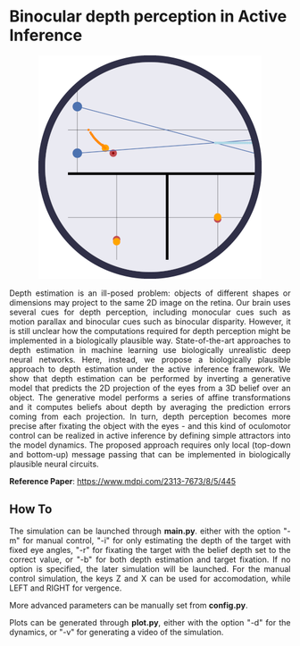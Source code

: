 # Binocular depth perception in Active Inference

<p align="center">
  <img src="/reference/images/env.png">
</p>

<p align="justify">
Depth estimation is an ill-posed problem: objects of different shapes or dimensions may project to the same 2D image on the retina. Our brain uses several cues for depth perception, including monocular cues such as motion parallax and binocular cues such as binocular disparity. However, it is still unclear how the computations required for depth perception might be implemented in a biologically plausible way. State-of-the-art approaches to depth estimation in machine learning use biologically unrealistic deep neural networks. Here, instead, we propose a biologically plausible approach to depth estimation under the active inference framework. We show that depth estimation can be performed by inverting a generative model that predicts the 2D projection of the eyes from a 3D belief over an object. The generative model performs a series of affine transformations and it computes beliefs about depth by averaging the prediction errors coming from each projection. In turn, depth perception becomes more precise after fixating the object with the eyes - and this kind of oculomotor control can be realized in active inference by defining simple attractors into the model dynamics. The proposed approach requires only local (top-down and bottom-up) message passing that can be implemented in biologically plausible neural circuits.
</p>

**Reference Paper**: https://www.mdpi.com/2313-7673/8/5/445

## How To

<p align="justify">
The simulation can be launched through <b>main.py</b>. either with the option "-m" for manual control, "-i" for only estimating the depth of the target with fixed eye angles, "-r" for fixating the target with the belief depth set to the correct value, or "-b" for both depth estimation and target fixation. If no option is specified, the later simulation will be launched. For the manual control simulation, the keys Z and X can be used for accomodation, while LEFT and RIGHT for vergence.
</p>

More advanced parameters can be manually set from **config.py**.

<p align="justify">
Plots can be generated through <b>plot.py</b>, either with the option "-d" for the dynamics, or "-v" for generating a video of the simulation.
</p>

